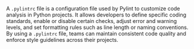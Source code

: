 A `.pylintrc` file is a configuration file used by Pylint to customize code analysis in Python projects. It allows developers to define specific coding standards, enable or disable certain checks, adjust error and warning levels, and set formatting rules such as line length or naming conventions. By using a `.pylintrc` file, teams can maintain consistent code quality and enforce style guidelines across their projects.